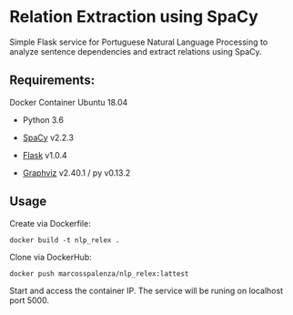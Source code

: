 # Relation Extraction using SpaCy

Simple Flask service for Portuguese Natural Language Processing to analyze sentence dependencies and extract relations using SpaCy.

## Requirements: 
Docker Container Ubuntu 18.04

- Python 3.6

- [SpaCy](https://spacy.io/) v2.2.3

- [Flask](https://flask.palletsprojects.com/) v1.0.4

- [Graphviz](https://www.graphviz.org/) v2.40.1 / py v0.13.2


## Usage

Create via Dockerfile:
```
docker build -t nlp_relex .
```


Clone via DockerHub:
```
docker push marcosspalenza/nlp_relex:lattest
```

Start and access the container IP. The service will be runing on localhost port 5000.
